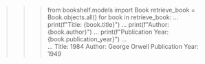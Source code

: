 >>> from bookshelf.models import Book
>>> retrieve_book = Book.objects.all()
>>> for book in retrieve_book:
...     print(f"Title: {book.title}")
...     print(f"Author: {book.author}")
...     print(f"Publication Year: {book.publication_year}")
...     
... 
Title: 1984
Author: George Orwell
Publication Year: 1949